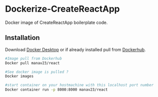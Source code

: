 # Dockerize-CreateReactApp

Docker image of CreateReactApp boilerplate code. 

## Installation

Download [Docker Desktop](https://www.docker.com/products/docker-desktop/) or if already installed pull from [Dockerhub](https://hub.docker.com/r/manav23/react).

```bash
#Image pull from Dockerhub
Docker pull manav23/react

#See docker image is pulled ?
Docker images

#start container on your hostmachine with this localhost port number
Docker container run -p 8000:8000 manav23/react
```
